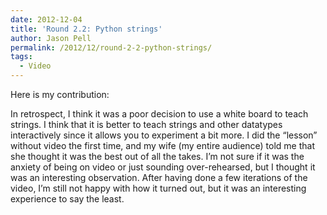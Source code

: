 ```yaml
---
date: 2012-12-04
title: 'Round 2.2: Python strings'
author: Jason Pell
permalink: /2012/12/round-2-2-python-strings/
tags:
  - Video
---
```

Here is my contribution:



In retrospect, I think it was a poor decision to use a white board to teach strings. I think that it is better to teach strings and other datatypes interactively since it allows you to experiment a bit more. I did the &#8220;lesson&#8221; without video the first time, and my wife (my entire audience) told me that she thought it was the best out of all the takes. I&#8217;m not sure if it was the anxiety of being on video or just sounding over-rehearsed, but I thought it was an interesting observation. After having done a few iterations of the video, I&#8217;m still not happy with how it turned out, but it was an interesting experience to say the least.
